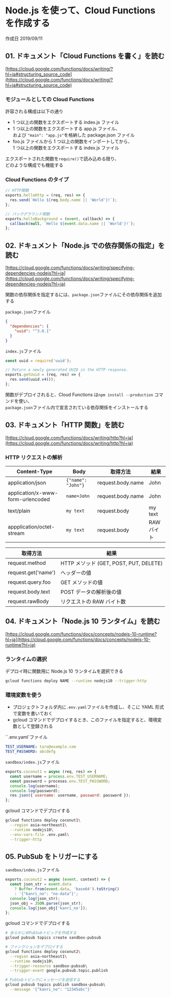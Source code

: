 # Node.js を使って、Cloud Functions を作成する

作成日 2019/09/11

## 01. ドキュメント「Cloud Functions を書く」を読む

[https://cloud.google.com/functions/docs/writing/?hl=ja#structuring_source_code](https://cloud.google.com/functions/docs/writing/?hl=ja#structuring_source_code)

### モジュールとしての Cloud Functions

許容される構成は以下の通り

- 1 つ以上の関数をエクスポートする index.js ファイル
- 1 つ以上の関数をエクスポートする app.js ファイル、\
  および `"main": "app.js"`を格納した package.json ファイル
- foo.js ファイルから 1 つ以上の関数をインポートしてから、\
  1 つ以上の関数をエクスポートする index.js ファイル

エクスポートされた関数を`require()`で読み込める限り、\
どのような構成でも機能する

### Cloud Functions のタイプ

```javascript
// HTTP関数
exports.helloHttp = (req, res) => {
  res.send(`Hello ${req.body.name || 'World'}!`);
};

// バックグラウンド関数
exports.helloBackground = (event, callback) => {
  callback(null, `Hello ${event.data.name || 'World'}!`);
};
```

## 02. ドキュメント「Node.js での依存関係の指定」を読む

[https://cloud.google.com/functions/docs/writing/specifying-dependencies-nodejs?hl=ja](https://cloud.google.com/functions/docs/writing/specifying-dependencies-nodejs?hl=ja)

関数の依存関係を指定するには、`package.json`ファイルにその依存関係を追加する

`package.json`ファイル

```json
{
  "dependencies": {
    "uuid": "^3.0.1"
  }
}
```

`index.js`ファイル

```javascript
const uuid = require('uuid');

// Return a newly generated UUID in the HTTP response.
exports.getUuid = (req, res) => {
  res.send(uuid.v4());
};
```

関数がデプロイされると、Cloud Functions は`npm install --production` コマンドを使い、\
`package.json`ファイル内で宣言されている依存関係をインストールする

## 03. ドキュメント「HTTP 関数」を読む

[https://cloud.google.com/functions/docs/writing/http?hl=ja](https://cloud.google.com/functions/docs/writing/http?hl=ja)

### HTTP リクエストの解析

| Content-Type                      | Body               | 取得方法          | 結果       |
| --------------------------------- | ------------------ | ----------------- | ---------- |
| application/json                  | `{"name": "John"}` | request.body.name | John       |
| application/x-www-form-urlencoded | `name=John`        | request.body.name | John       |
| text/plain                        | `my text`          | request.body      | my text    |
| appplication/octet-stream         | `my text`          | request.body      | RAW バイト |

| 取得方法            | 結果                                   |
| ------------------- | -------------------------------------- |
| request.method      | HTTP メソッド (GET, POST, PUT, DELETE) |
| request.get('name') | ヘッダーの値                           |
| request.query.foo   | GET メソッドの値                       |
| request.body.text   | POST データの解析後の値                |
| request.rawBody     | リクエストの RAW バイト数              |

## 04. ドキュメント「Node.js 10 ランタイム」を読む

[https://cloud.google.com/functions/docs/concepts/nodejs-10-runtime?hl=ja](https://cloud.google.com/functions/docs/concepts/nodejs-10-runtime?hl=ja)

### ランタイムの選択

デプロイ時に関数用に Node.js 10 ランタイムを選択できる

```bash
gcloud functions deploy NAME --runtime nodejs10 --trigger-http
```

### 環境変数を使う

- プロジェクトフォルダ内に`.env.yaml`ファイルを作成し、そこに YAML 形式で変数を書いておく
- gcloud コマンドでデプロイするとき、このファイルを指定すると、環境変数として登録される

``.env.yaml`ファイル

```yaml
TEST_USERNAME: taro@example.com
TEST_PASSWORD: abcdefg
```

`sandbox/index.js`ファイル

```javascript
exports.coconut1 = async (req, res) => {
  const username = process.env.TEST_USERNAME;
  const password = proceses.env.TEST_PASSWORD;
  console.log(username);
  console.log(password);
  res.json({ username: username, password: password });
};
```

gcloud コマンドでデプロイする

```bash
gcloud functions deploy coconut1\
  --region asia-northeast1\
  --runtime nodejs10\
  --env-vars-file .env.yaml\
  --trigger-http
```

## 05. PubSub をトリガーにする

`sandbox/index.js`ファイル

```javascript
exports.coconut2 = async (event, context) => {
  const json_str = event.data
    ? Buffer.from(event.data, 'base64').toString()
    : '{"kanri_no": "no-data"}';
  console.log(json_str);
  json_obj = JSON.parse(json_str);
  console.log(json_obj['kanri_no']);
};
```

gcloud コマンドでデプロイする

```bash
# あらかじめPubSubトピックを作成する
gcloud pubsub topics create sandbox-pubsub

# ファンクションをデプロイする
gcloud functions deploy coconut2\
  --region asia-northeast1\
  --runtime nodejs10\
  --trigger-resource sandbox-pubsub\
  --trigger-event google.pubsub.topic.publish

# PubSubトピックにメッセージを送信する
gcloud pubsub topics publish sandbox-pubsub\
  --message '{"kanri_no": "12345abc"}'
```
